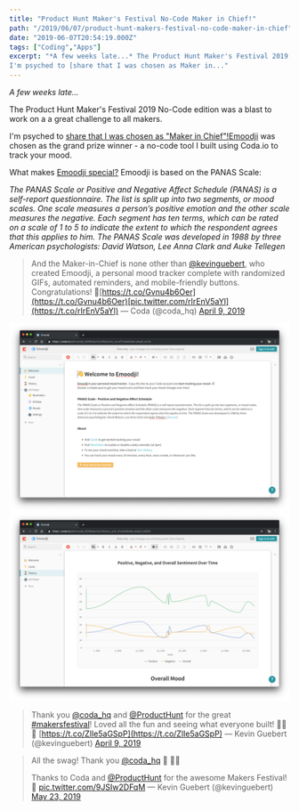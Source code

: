 ```yaml
---
title: "Product Hunt Maker's Festival No-Code Maker in Chief!"
path: "/2019/06/07/product-hunt-makers-festival-no-code-maker-in-chief"
date: "2019-06-07T20:54:19.000Z"
tags: ["Coding","Apps"]
excerpt: "*A few weeks late...* The Product Hunt Maker's Festival 2019 No-Code edition was a blast to work on a a great challenge to all makers.
I'm psyched to [share that I was chosen as Maker in..."
---
```


*A few weeks late...*

The Product Hunt Maker's Festival 2019 No-Code edition was a blast to work on a a great challenge to all makers.

I'm psyched to [share that I was chosen as "Maker in Chief"!](https://www.producthunt.com/newsletter/2700)[Emoodji](https://coda.io/d/Emoodji_d2tRkelpm2c/History_suC_k?viewMode=play#_luQOO) was chosen as the grand prize winner - a no-code tool I built using Coda.io to track your mood.

What makes [Emoodji special?](https://coda.io/d/Emoodji_d2tRkelpm2c/History_suC_k?viewMode=play#_luQOO) Emoodji is based on the PANAS Scale:

*The PANAS Scale or Positive and Negative Affect Schedule (PANAS) is a self-report questionnaire. The list is split up into two segments, or mood scales. One scale measures a person’s positive emotion and the other scale measures the negative. Each segment has ten terms, which can be rated on a scale of 1 to 5 to indicate the extent to which the respondent agrees that this applies to him. The PANAS Scale was developed in 1988 by three American psychologists: David Watson, Lee Anna Clark and Auke Tellegen*

> And the Maker-in-Chief is none other than [@kevinguebert](https://twitter.com/kevinguebert?ref_src=twsrc%5Etfw), who created Emoodji, a personal mood tracker complete with randomized GIFs, automated reminders, and mobile-friendly buttons. Congratulations! 👏[https://t.co/Gvnu4b6Oer](https://t.co/Gvnu4b6Oer)[pic.twitter.com/rIrEnV5aYl](https://t.co/rIrEnV5aYl)
> &mdash; Coda (@coda_hq) [April 9, 2019](https://twitter.com/coda_hq/status/1115683821871980544?ref_src=twsrc%5Etfw)

![](./Screen-Shot-2019-06-07-at-2.52.06-PM.png)
![](./Screen-Shot-2019-06-07-at-2.52.16-PM.png)
> Thank you [@coda_hq](https://twitter.com/coda_hq?ref_src=twsrc%5Etfw) and [@ProductHunt](https://twitter.com/ProductHunt?ref_src=twsrc%5Etfw) for the great [#makersfestival](https://twitter.com/hashtag/makersfestival?src=hash&amp;ref_src=twsrc%5Etfw)! Loved all the fun and seeing what everyone built! 🙌🙌🙌 [https://t.co/ZlIe5aGSpP](https://t.co/ZlIe5aGSpP)
> &mdash; Kevin Guebert (@kevinguebert) [April 9, 2019](https://twitter.com/kevinguebert/status/1115688820643586048?ref_src=twsrc%5Etfw)

> All the swag! Thank you [@coda_hq](https://twitter.com/coda_hq?ref_src=twsrc%5Etfw) 🙏 🎉🎉
>
> Thanks to Coda and [@ProductHunt](https://twitter.com/ProductHunt?ref_src=twsrc%5Etfw) for the awesome Makers Festival! 🙌 [pic.twitter.com/9JSIw2DFqM](https://t.co/9JSIw2DFqM)
> &mdash; Kevin Guebert (@kevinguebert) [May 23, 2019](https://twitter.com/kevinguebert/status/1131644977744760832?ref_src=twsrc%5Etfw)
